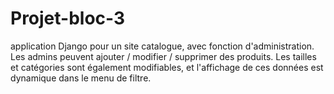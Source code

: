# Projet-bloc-3
application Django pour un site catalogue, avec fonction d'administration.
Les admins peuvent ajouter / modifier / supprimer des produits.
Les tailles et catégories sont également modifiables, et l'affichage de ces données est dynamique dans le menu de filtre.
